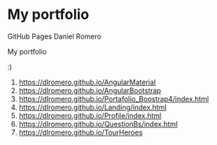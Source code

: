 # My portfolio
GitHub Pages Daniel Romero

My portfolio

:)

1. https://dlromero.github.io/AngularMaterial
2. https://dlromero.github.io/AngularBootstrap
3. https://dlromero.github.io/Portafolio_Boostrap4/index.html
4. https://dlromero.github.io/Landing/index.html
5. https://dlromero.github.io/Profile/index.html
6. https://dlromero.github.io/QuestionBs/index.html
7. https://dlromero.github.io/TourHeroes
